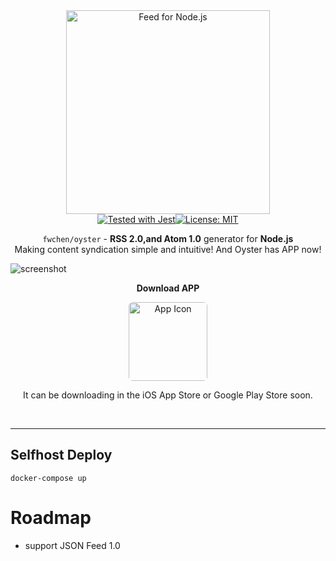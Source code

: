 <div align="center">
  <img src="https://www.hualigs.cn/image/602e4e7e90807.jpg" alt="Feed for Node.js" width="326">
  <br>
  <a href="https://github.com/facebook/jest"><img src="https://img.shields.io/badge/tested_with-jest-99424f.svg" alt="Tested with Jest"></a><a href="https://opensource.org/licenses/MIT"><img src="https://img.shields.io/badge/License-MIT-yellow.svg" alt="License: MIT"></a>
</div>
<p align="center"><code>fwchen/oyster</code> - <strong>RSS 2.0,and Atom 1.0</strong> generator for <strong>Node.js</strong><br>
Making content syndication simple and intuitive! And Oyster has APP now!</p>

![screenshot](https://ae01.alicdn.com/kf/U7aca1bfea5fe49b0a2074bda46ec8c6f1.jpg)


<div align="center">
   <p><b>Download APP</b></p>
   <img src="https://www.hualigs.cn/image/602e4fce1f936.jpg" style="border-radius: 6px" alt="App Icon" width="126">
   <p>It can be downloading in the iOS App Store or Google Play Store soon.</p>
  <br>
</div>

--- 

## Selfhost Deploy

`docker-compose up`


# Roadmap
- support JSON Feed 1.0